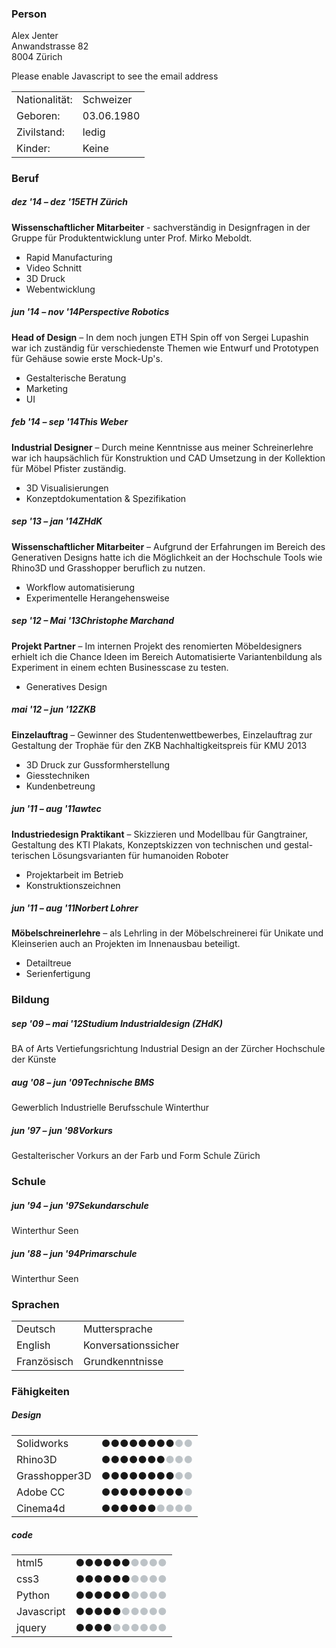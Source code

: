 ### Person
Alex Jenter    
Anwandstrasse 82  
8004 Zürich

<!-- email crypto -->
<script type="text/javascript"><!--
var ngstkrk = ['h','i','=','a',' ','m','e','o','<','e','e','a','e','>','t','l','<','>','"','r','x',':','i','m','c','m','c','l','i','r','e','a','@','a','m','j','@','e','.','"','t','l','n','i','g','x','e','o','r','m','n','l','"','o','a','l','l','a','m','l','a','c','s',' ','t','a','a','f','=','"','e','g','s','.','/','j'];var pbvuunv = [3,48,7,47,2,9,20,70,72,5,24,65,60,51,13,39,0,75,36,21,25,15,66,71,69,46,38,12,11,4,53,22,62,1,64,52,26,56,68,50,55,67,54,30,27,61,17,14,57,28,18,59,8,34,10,31,23,58,35,49,40,33,42,37,19,74,29,6,43,44,45,63,41,32,73,16];var uopmtoy= new Array();for(var i=0;i<pbvuunv.length;i++){uopmtoy[pbvuunv[i]] = ngstkrk[i]; }for(var i=0;i<uopmtoy.length;i++){document.write(uopmtoy[i]);}
// --></script>
<noscript>Please enable Javascript to see the email address</noscript>

<table>
    <tr><td>Nationalität:</td> <td>Schweizer</td><tr>
    <tr><td>Geboren:</td>      <td>03.06.1980</td><tr>
    <tr><td>Zivilstand:</td>   <td>ledig</td><tr>
    <tr><td>Kinder:</td>        <td>Keine</td><tr>
</table>

### Beruf

##### <span class="date">dez '14 – dez '15</span><span class="titel">ETH Zürich</span>
**Wissenschaftlicher Mitarbeiter** - sachverständig in Designfragen in der Gruppe für Produktentwicklung unter Prof. Mirko Meboldt.

* Rapid Manufacturing
* Video Schnitt
* 3D Druck
* Webentwicklung

##### <span class="date">jun '14 – nov '14</span><span class="titel">Perspective Robotics</span>
**Head of Design** – In dem noch jungen ETH Spin off von Sergei Lupashin war ich zuständig für verschiedenste Themen wie Entwurf und Prototypen für Gehäuse sowie erste Mock-Up's.

* Gestalterische Beratung
* Marketing
* UI

##### <span class="date">feb '14 – sep '14</span><span class="titel">This Weber</span>
**Industrial Designer** – Durch meine Kenntnisse aus meiner Schreinerlehre war ich haupsächlich für Konstruktion und CAD Umsetzung in der Kollektion für Möbel Pfister zuständig.

* 3D Visualisierungen
* Konzeptdokumentation & Spezifikation

##### <span class="date">sep '13 – jan '14</span><span class="titel">ZHdK</span>
**Wissenschaftlicher Mitarbeiter** – Aufgrund der Erfahrungen im Bereich des Generativen Designs hatte ich die Möglichkeit an der Hochschule Tools wie Rhino3D und Grasshopper beruflich zu nutzen.

* Workflow automatisierung
* Experimentelle Herangehensweise

##### <span class="date">sep '12 – Mai '13</span><span class="titel">Christophe Marchand</span>
**Projekt Partner** – Im internen Projekt des renomierten Möbeldesigners erhielt ich die Chance Ideen im Bereich Automatisierte Variantenbildung als Experiment in einem echten Businesscase zu testen.

* Generatives Design

##### <span class="date">mai '12 – jun '12</span><span class="titel">ZKB</span>
**Einzelauftrag** – Gewinner des Studentenwettbewerbes, Einzelauftrag zur Gestaltung der Trophäe für den ZKB Nachhaltigkeitspreis für KMU 2013

* 3D Druck zur Gussformherstellung
* Giesstechniken
* Kundenbetreung

##### <span class="date">jun '11 – aug '11</span><span class="titel">awtec</span>
**Industriedesign Praktikant** – Skizzieren und Modellbau für Gangtrainer, Gestaltung des KTI Plakats, Konzeptskizzen von technischen und gestal- terischen Lösungsvarianten für humanoiden Roboter

* Projektarbeit im Betrieb
* Konstruktionszeichnen

##### <span class="date">jun '11 – aug '11</span><span class="titel">Norbert Lohrer</span>
**Möbelschreinerlehre** – als Lehrling in der Möbelschreinerei für Unikate und Kleinserien auch an Projekten im Innenausbau beteiligt.

* Detailtreue
* Serienfertigung




### Bildung

##### <span class="date">sep '09 – mai '12</span><span class="titel">Studium Industrialdesign (ZHdK)</span>
BA of Arts Vertiefungsrichtung Industrial Design an der Zürcher Hochschule der Künste
##### <span class="date">aug '08 – jun '09</span><span class="titel">Technische BMS</span>
Gewerblich Industrielle Berufsschule Winterthur
##### <span class="date">jun '97 – jun '98</span><span class="titel">Vorkurs</span>
Gestalterischer Vorkurs an der Farb und Form Schule Zürich

### Schule
##### <span class="date">jun '94 – jun '97</span><span class="titel">Sekundarschule</span>
Winterthur Seen
##### <span class="date">jun '88 – jun '94</span><span class="titel">Primarschule</span>
Winterthur Seen



### Sprachen
<table>
    <tr><td>Deutsch</td>      <td>Muttersprache</td><tr>
    <tr><td>English</td>      <td>Konversationssicher</td><tr>
    <tr><td>Französisch</td>  <td>Grundkenntnisse</td><tr>
</table>

### Fähigkeiten
##### Design
<table>
    <tr><td>Solidworks</td>     <td>●●●●●●●●<span style="color: #bdc3c7;">●●</span></td><tr>
    <tr><td>Rhino3D</td>        <td>●●●●●●●<span style="color: #bdc3c7;">●●●</span></td><tr>
    <tr><td>Grasshopper3D</td>  <td>●●●●●●●●<span style="color: #bdc3c7;">●●</span></td><tr>
    <tr><td>Adobe CC</td>       <td>●●●●●●●●●<span style="color: #bdc3c7;">●</span></td><tr>
    <tr><td>Cinema4d</td>       <td>●●●●●●<span style="color: #bdc3c7;">●●●●</span></td><tr>
</table>

##### code
<table>
    <tr><td>html5</td>      <td>●●●●●●<span style="color: #bdc3c7;">●●●●</span></td><tr>
    <tr><td>css3</td>       <td>●●●●●●<span style="color: #bdc3c7;">●●●●</span></td><tr>
    <tr><td>Python</td>     <td>●●●●●●<span style="color: #bdc3c7;">●●●●</span></td><tr>
    <tr><td>Javascript</td> <td>●●●●●<span style="color: #bdc3c7;">●●●●●</span></td><tr>
    <tr><td>jquery</td>     <td>●●●●<span style="color: #bdc3c7;">●●●●●●</span></td><tr>
</table>
